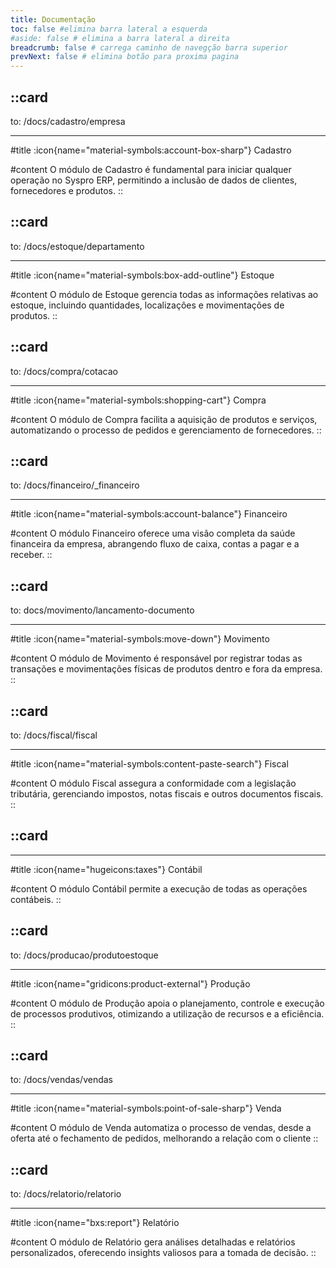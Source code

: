 ```yaml
---
title: Documentação
toc: false #elimina barra lateral a esquerda
#aside: false # elimina a barra lateral a direita
breadcrumb: false # carrega caminho de navegção barra superior
prevNext: false # elimina botão para proxima pagina
---
```


::card
---
to: /docs/cadastro/empresa

---
#title
:icon{name="material-symbols:account-box-sharp"} Cadastro

#content
O módulo de Cadastro é fundamental para iniciar qualquer operação no Syspro ERP, permitindo a inclusão de dados de clientes, fornecedores e produtos.
::

::card
---
to: /docs/estoque/departamento

---
#title
:icon{name="material-symbols:box-add-outline"} Estoque

#content
O módulo de Estoque gerencia todas as informações relativas ao estoque, incluindo quantidades, localizações e movimentações de produtos.
::

::card
---
to: /docs/compra/cotacao

---
#title
:icon{name="material-symbols:shopping-cart"} Compra

#content
O módulo de Compra facilita a aquisição de produtos e serviços, automatizando o processo de pedidos e gerenciamento de fornecedores.
::

::card
---
to: /docs/financeiro/_financeiro

---
#title
:icon{name="material-symbols:account-balance"} Financeiro

#content
O módulo Financeiro oferece uma visão completa da saúde financeira da empresa, abrangendo fluxo de caixa, contas a pagar e a receber.
::

::card
---
to: docs/movimento/lancamento-documento

---
#title
:icon{name="material-symbols:move-down"} Movimento

#content
O módulo de Movimento é responsável por registrar todas as transações e movimentações físicas de produtos dentro e fora da empresa.
::

::card
---
to: /docs/fiscal/fiscal

---
#title
:icon{name="material-symbols:content-paste-search"} Fiscal

#content
O módulo Fiscal assegura a conformidade com a legislação tributária, gerenciando impostos, notas fiscais e outros documentos fiscais.
::

::card
---

---
#title
:icon{name="hugeicons:taxes"} Contábil

#content
O módulo Contábil permite a execução de todas as operações contábeis.
::

::card
---
to: /docs/producao/produtoestoque

---
#title
:icon{name="gridicons:product-external"} Produção

#content
O módulo de Produção apoia o planejamento, controle e execução de processos produtivos, otimizando a utilização de recursos e a eficiência.
::

::card
---
to: /docs/vendas/vendas

---
#title
:icon{name="material-symbols:point-of-sale-sharp"} Venda

#content
O módulo de Venda automatiza o processo de vendas, desde a oferta até o fechamento de pedidos, melhorando a relação com o cliente
::

::card
---
to: /docs/relatorio/relatorio

---
#title
:icon{name="bxs:report"} Relatório

#content
O módulo de Relatório gera análises detalhadas e relatórios personalizados, oferecendo insights valiosos para a tomada de decisão.
::
